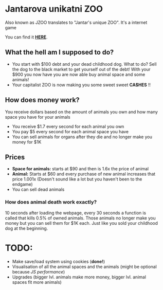 # Jantarova unikatni ZOO
Also known as JZOO
translates to "Jantar's unique ZOO".
It's a internet game

You can find it [**HERE**](http://jantaruvkapitalistickysimulatorcernehotrhusezviraty.4fan.cz).


## What the hell am I supposed to do?
+ You start with $100 debt and your dead childhood dog. What to do? Sell the dog to the black market to get yourself out of the debt!
With your $900 you now have you are now able buy animal space and some animals!
+ Your capitalist ZOO is now making you some sweet sweet **CA$HES** !!


## How does money work?
You receive dollars based on the amount of animals you own and how many space you have for your animals

+ You receive $1.7 every second for each animal you own
+ You pay $5 every second for each animal space you have
+ You can sell animals for organs after they die and no longer make you money for $1K


## Prices
+ **Space for animals:** starts at $90 and then is 1.6x the price of animal
+ **Animal:** Starts at $60 and every purchase of new animal increases that price 1.001x (Doesn't sound like a lot but you haven't been to the endgame)
+ You can sell dead animals


### How does animal death work exactly?
10 seconds after loading the webpage, every 30 seconds a function is called that kills 0.5% of owned animals. Those animals no longer make you money but you can sell them for $1K each. Just like you sold your childhood dog at the beginning.


# TODO:
+ Make save/load system using cookies (**done!**)
+ Visualisation of all the animal spaces and the animals (might be optional because *JS performance*)
+ Upgrades (bigger lvl. animals make more money, bigger lvl. animal spaces fit more animals)
